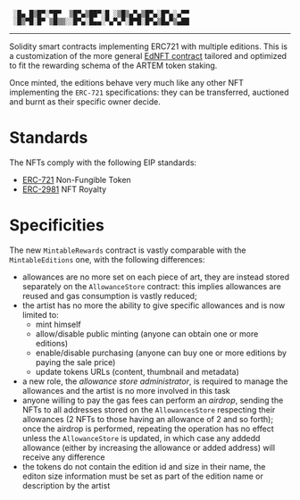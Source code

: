 ```
 ░█▄ █▒█▀░▀█▀  ▒█▀▄▒██▀░█ ░▒█▒▄▀▄▒█▀▄░█▀▄░▄▀▀
 ░█▒▀█░█▀ ▒█▒▒░░█▀▄░█▄▄░▀▄▀▄▀░█▀█░█▀▄▒█▄▀▒▄██
```
---

Solidity smart contracts implementing ERC721 with multiple editions. 
This is a customization of the more general [EdNFT contract](https://github.com/kreation-tech/nft-editions) tailored and optimized to fit the rewarding schema of the ARTEM token staking.

Once minted, the editions behave very much like any other NFT implementing the `ERC-721` specifications: they can be transferred, auctioned and burnt as their specific owner decide.

# Standards

The NFTs comply with the following EIP standards:

* [ERC-721](https://eips.ethereum.org/EIPS/eip-721) Non-Fungible Token
* [ERC-2981](https://eips.ethereum.org/EIPS/eip-2981) NFT Royalty

# Specificities


The new `MintableRewards` contract is vastly comparable with the `MintableEditions` one, with the following differences:
* allowances are no more set on each piece of art, they are instead stored separately on the `AllowanceStore` contract: this implies allowances are reused and gas consumption is vastly reduced;
* the artist has no more the ability to give specific allowances and is now limited to: 
  * mint himself
  * allow/disable public minting (anyone can obtain one or more editions)
  * enable/disable purchasing (anyone can buy one or more editions by paying the sale price)
  * update tokens URLs (content, thumbnail and metadata)
* a new role, the _allowance store administrator_, is required to manage the allowances and the artist is no more involved in this task
* anyone willing to pay the gas fees can perform an _airdrop_, sending the NFTs to all addresses stored on the `AllowancesStore` respecting their allowances (2 NFTs to those having an allowance of 2 and so forth); once the airdrop is performed, repeating the operation has no effect unless the `AllowanceStore` is updated, in which case any addedd allowance (either by increasing the allowance or added address) will receive any difference
* the tokens do not contain the edition id and size in their name, the editon size information must be set as part of the edition name or description by the artist